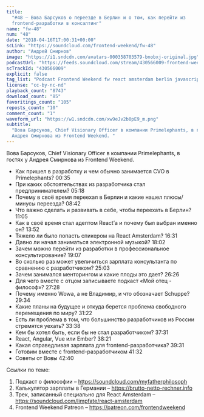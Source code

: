 ```yaml
---
title:
  "#48 – Вова Барсуков о переезде в Берлин и о том, как перейти из
  frontend-разработки в консалтинг"
name: "fw-48"
num: "48"
date: "2018-04-16T17:00:31+00:00"
scLink: "https://soundcloud.com/frontend-weekend/fw-48"
author: "Андрей Смирнов"
image: "https://i1.sndcdn.com/avatars-000358703579-bnobxj-original.jpg"
podcastUrl: "https://feeds.soundcloud.com/stream/430566009-frontend-weekend-fw-48.m4a"
scTrackId: "430566009"
explicit: false
tag_list: "Podcast Frontend Weekend fw react amsterdam berlin javascript"
license: "cc-by-nc-nd"
playback_count: "8743"
download_count: "85"
favoritings_count: "105"
reposts_count: "10"
comment_count: "1"
waveform_url: "https://w1.sndcdn.com/xw9eJv2b0pE9_m.png"
subtitle:
  "Вова Барсуков, Chief Visionary Officer в компании Primelephants, в гостях у
  Андрея Смирнова из Frontend Weekend. "
---
```


Вова Барсуков, Chief Visionary Officer в компании Primelephants, в гостях у
Андрея Смирнова из Frontend Weekend.

- Как пришел в разработку и чем обычно занимается CVO в Primelephants?
  <timecode sec="35">00:35</timecode>
- При каких обстоятельствах из разработчика стал предпринимателем?
  <timecode sec="318">05:18</timecode>
- Почему в своё время переехал в Берлин и какие нашел плюсы/минусы переезда?
  <timecode sec="522">08:42</timecode>
- Что важно сделать и развивать в себе, чтобы переехать в Берлин?
  <timecode sec="665">11:05</timecode>
- Как в своё время стал адептом React’а и почему был выбран именно он?
  <timecode sec="832">13:52</timecode>
- Тяжело ли было попасть спикером на React Amsterdam?
  <timecode sec="991">16:31</timecode>
- Давно ли начал заниматься электронной музыкой?
  <timecode sec="1082">18:02</timecode>
- Зачем можно перейти из разработки в профессиональное консультирование?
  <timecode sec="1147">19:07</timecode>
- Во сколько раз может увеличиться зарплата консультанта по сравнению с
  разработчиком? <timecode sec="1503">25:03</timecode>
- Зачем занимался менторингом и какие плоды это дает?
  <timecode sec="1586">26:26</timecode>
- Для чего вместе с отцом записываете подкаст «Мой отец - философ»?
  <timecode sec="1648">27:28</timecode>
- Почему именно Wowa, а не Владимир, и что обозначает Schuppe?
  <timecode sec="1774">29:34</timecode>
- Какие планы на будущее и откуда берется проблема свободного перемещения по
  миру? <timecode sec="1882">31:22</timecode>
- Есть ли проблема в том, что большинство разработчиков из России стремятся
  уехать? <timecode sec="2018">33:38</timecode>
- Кем бы хотел быть, если бы не стал разработчиком?
  <timecode sec="2251">37:31</timecode>
- React, Angular, Vue или Ember? <timecode sec="2301">38:21</timecode>
- Какая справедливая зарплата для frontend-разработчика?
  <timecode sec="2371">39:31</timecode>
- Готовим вместе с frontend-разработчиком <timecode sec="2492">41:32</timecode>
- Советы от Вовы <timecode sec="2560">42:40</timecode>

Ссылки по теме:

1. Подкаст о философии – <https://soundcloud.com/myfatherphilosoph>
2. Калькулятор зарплаты в Германии – <https://brutto-netto-rechner.info>
3. Трек, записанный специально для React Amsterdam –
   <https://soundcloud.com/limpfate/react-amsterdam>
4. Frontend Weekend Patreon – <https://patreon.com/frontendweekend>
